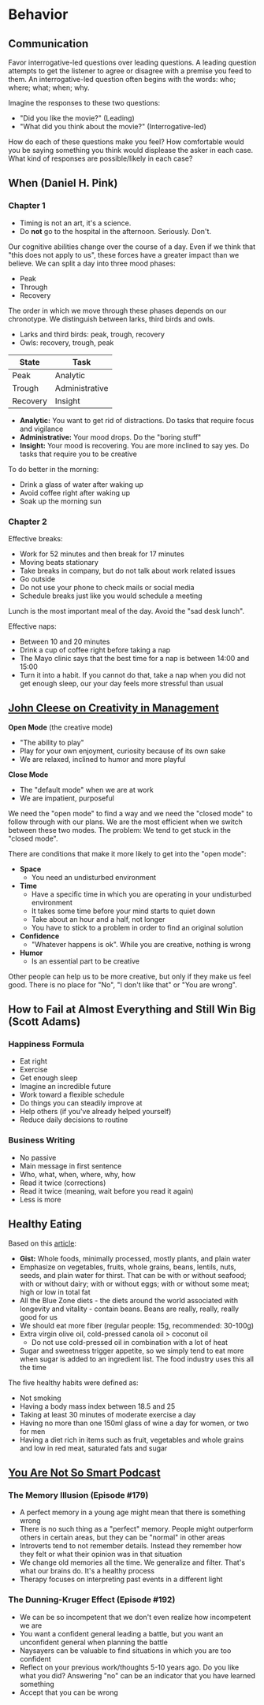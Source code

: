 # Behavior

## Communication

Favor interrogative-led questions over leading questions. A leading question
attempts to get the listener to agree or disagree with a premise you feed to
them. An interrogative-led question often begins with the words: who; where;
what; when; why.

Imagine the responses to these two questions:

- "Did you like the movie?" (Leading)
- "What did you think about the movie?" (Interrogative-led)

How do each of these questions make you feel? How comfortable would you be
saying something you think would displease the asker in each case. What kind of
responses are possible/likely in each case?

## When (Daniel H. Pink)

### Chapter 1

- Timing is not an art, it's a science.
- Do **not** go to the hospital in the afternoon. Seriously. Don't.

Our cognitive abilities change over the course of a day. Even if we think that
"this does not apply to us", these forces have a greater impact than we believe.
We can split a day into three mood phases:

- Peak
- Through
- Recovery

The order in which we move through these phases depends on our chronotype. We
distinguish between larks, third birds and owls.

- Larks and third birds: peak, trough, recovery
- Owls: recovery, trough, peak

| State    | Task           |
| -------- | -------------- |
| Peak     | Analytic       |
| Trough   | Administrative |
| Recovery | Insight        |

- **Analytic:** You want to get rid of distractions. Do tasks that require focus
  and vigilance
- **Administrative:** Your mood drops. Do the "boring stuff"
- **Insight:** Your mood is recovering. You are more inclined to say yes. Do
  tasks that require you to be creative

To do better in the morning:

- Drink a glass of water after waking up
- Avoid coffee right after waking up
- Soak up the morning sun

### Chapter 2

Effective breaks:

- Work for 52 minutes and then break for 17 minutes
- Moving beats stationary
- Take breaks in company, but do not talk about work related issues
- Go outside
- Do not use your phone to check mails or social media
- Schedule breaks just like you would schedule a meeting

Lunch is the most important meal of the day. Avoid the "sad desk lunch".

Effective naps:

- Between 10 and 20 minutes
- Drink a cup of coffee right before taking a nap
- The Mayo clinic says that the best time for a nap is between 14:00 and 15:00
- Turn it into a habit. If you cannot do that, take a nap when you did not get
  enough sleep, our your day feels more stressful than usual

## [John Cleese on Creativity in Management](https://www.youtube.com/watch?v=Pb5oIIPO62g)

**Open Mode** (the creative mode)

- "The ability to play"
- Play for your own enjoyment, curiosity because of its own sake
- We are relaxed, inclined to humor and more playful

**Close Mode**

- The "default mode" when we are at work
- We are impatient, purposeful

We need the "open mode" to find a way and we need the "closed mode" to follow
through with our plans. We are the most efficient when we switch between these
two modes. The problem: We tend to get stuck in the "closed mode".

There are conditions that make it more likely to get into the "open mode":

- **Space**
  - You need an undisturbed environment
- **Time**
  - Have a specific time in which you are operating in your undisturbed
    environment
  - It takes some time before your mind starts to quiet down
  - Take about an hour and a half, not longer
  - You have to stick to a problem in order to find an original solution
- **Confidence**
  - "Whatever happens is ok". While you are creative, nothing is wrong
- **Humor**
  - Is an essential part to be creative

Other people can help us to be more creative, but only if they make us feel
good. There is no place for "No", "I don't like that" or "You are wrong".

## How to Fail at Almost Everything and Still Win Big (Scott Adams)

### Happiness Formula

- Eat right
- Exercise
- Get enough sleep
- Imagine an incredible future
- Work toward a flexible schedule
- Do things you can steadily improve at
- Help others (if you've already helped yourself)
- Reduce daily decisions to routine

### Business Writing

- No passive
- Main message in first sentence
- Who, what, when, where, why, how
- Read it twice (corrections)
- Read it twice (meaning, wait before you read it again)
- Less is more

## Healthy Eating

Based on this [article][grub]:

- **Gist:** Whole foods, minimally processed, mostly plants, and plain water
- Emphasize on vegetables, fruits, whole grains, beans, lentils, nuts, seeds,
  and plain water for thirst. That can be with or without seafood; with or
  without dairy; with or without eggs; with or without some meat; high or low in
  total fat
- All the Blue Zone diets - the diets around the world associated with longevity
  and vitality - contain beans. Beans are really, really, really good for us
- We should eat more fiber (regular people: 15g, recommended: 30-100g)
- Extra virgin olive oil, cold-pressed canola oil > coconut oil
  - Do not use cold-pressed oil in combination with a lot of heat
- Sugar and sweetness trigger appetite, so we simply tend to eat more when sugar
  is added to an ingredient list. The food industry uses this all the time

The five healthy habits were defined as:

- Not smoking
- Having a body mass index between 18.5 and 25
- Taking at least 30 minutes of moderate exercise a day
- Having no more than one 150ml glass of wine a day for women, or two for men
- Having a diet rich in items such as fruit, vegetables and whole grains and
  low in red meat, saturated fats and sugar

[grub]: http://www.grubstreet.com/2018/03/ultimate-conversation-on-healthy-eating-and-nutrition.html

## [You Are Not So Smart Podcast](https://youarenotsosmart.com/)

### The Memory Illusion (Episode #179)

- A perfect memory in a young age might mean that there is something wrong
- There is no such thing as a "perfect" memory. People might outperform others
  in certain areas, but they can be "normal" in other areas
- Introverts tend to not remember details. Instead they remember how they felt
  or what their opinion was in that situation
- We change old memories all the time. We generalize and filter. That's what our
  brains do. It's a healthy process
- Therapy focuses on interpreting past events in a different light

### The Dunning-Kruger Effect (Episode #192)

- We can be so incompetent that we don't even realize how incompetent we are
- You want a confident general leading a battle, but you want an unconfident
  general when planning the battle
- Naysayers can be valuable to find situations in which you are too confident
- Reflect on your previous work/thoughts 5-10 years ago. Do you like what you
  did? Answering "no" can be an indicator that you have learned something
- Accept that you can be wrong
